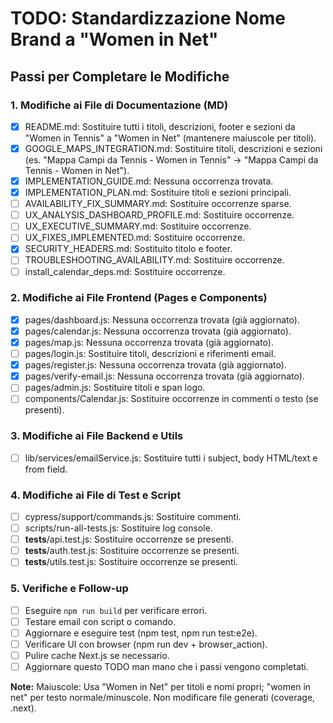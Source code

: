 # TODO: Standardizzazione Nome Brand a "Women in Net"

## Passi per Completare le Modifiche

### 1. Modifiche ai File di Documentazione (MD)
- [x] README.md: Sostituire tutti i titoli, descrizioni, footer e sezioni da "Women in Tennis" a "Women in Net" (mantenere maiuscole per titoli).
- [x] GOOGLE_MAPS_INTEGRATION.md: Sostituire titoli, descrizioni e sezioni (es. "Mappa Campi da Tennis - Women in Tennis" → "Mappa Campi da Tennis - Women in Net").
- [x] IMPLEMENTATION_GUIDE.md: Nessuna occorrenza trovata.
- [x] IMPLEMENTATION_PLAN.md: Sostituire titoli e sezioni principali.
- [ ] AVAILABILITY_FIX_SUMMARY.md: Sostituire occorrenze sparse.
- [ ] UX_ANALYSIS_DASHBOARD_PROFILE.md: Sostituire occorrenze.
- [ ] UX_EXECUTIVE_SUMMARY.md: Sostituire occorrenze.
- [ ] UX_FIXES_IMPLEMENTED.md: Sostituire occorrenze.
- [x] SECURITY_HEADERS.md: Sostituito titolo e footer.
- [ ] TROUBLESHOOTING_AVAILABILITY.md: Sostituire occorrenze.
- [ ] install_calendar_deps.md: Sostituire occorrenze.

### 2. Modifiche ai File Frontend (Pages e Components)
- [x] pages/dashboard.js: Nessuna occorrenza trovata (già aggiornato).
- [x] pages/calendar.js: Nessuna occorrenza trovata (già aggiornato).
- [x] pages/map.js: Nessuna occorrenza trovata (già aggiornato).
- [ ] pages/login.js: Sostituire titoli, descrizioni e riferimenti email.
- [x] pages/register.js: Nessuna occorrenza trovata (già aggiornato).
- [x] pages/verify-email.js: Nessuna occorrenza trovata (già aggiornato).
- [ ] pages/admin.js: Sostituire titoli e span logo.
- [ ] components/Calendar.js: Sostituire occorrenze in commenti o testo (se presenti).

### 3. Modifiche ai File Backend e Utils
- [ ] lib/services/emailService.js: Sostituire tutti i subject, body HTML/text e from field.

### 4. Modifiche ai File di Test e Script
- [ ] cypress/support/commands.js: Sostituire commenti.
- [ ] scripts/run-all-tests.js: Sostituire log console.
- [ ] __tests__/api.test.js: Sostituire occorrenze se presenti.
- [ ] __tests__/auth.test.js: Sostituire occorrenze se presenti.
- [ ] __tests__/utils.test.js: Sostituire occorrenze se presenti.

### 5. Verifiche e Follow-up
- [ ] Eseguire `npm run build` per verificare errori.
- [ ] Testare email con script o comando.
- [ ] Aggiornare e eseguire test (npm test, npm run test:e2e).
- [ ] Verificare UI con browser (npm run dev + browser_action).
- [ ] Pulire cache Next.js se necessario.
- [ ] Aggiornare questo TODO man mano che i passi vengono completati.

**Note:** Maiuscole: Usa "Women in Net" per titoli e nomi propri; "women in net" per testo normale/minuscole. Non modificare file generati (coverage, .next).
